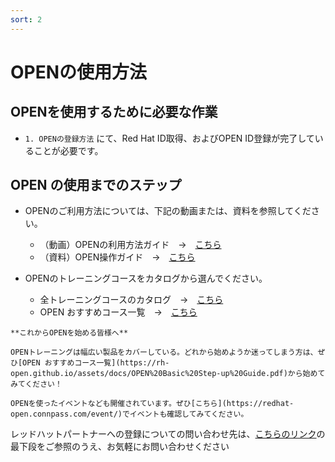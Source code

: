 ```yaml
---
sort: 2
---
```


# OPENの使用方法

## OPENを使用するために必要な作業

- `1. OPENの登録方法` にて、Red Hat ID取得、およびOPEN ID登録が完了していることが必要です。


## OPEN の使用までのステップ
- OPENのご利用方法については、下記の動画または、資料を参照してください。
    - （動画）OPENの利用方法ガイド　→　[こちら](https://youtu.be/Uo_DGYw7vJA)
    - （資料）OPEN操作ガイド　→　[こちら](https://view.highspot.com/viewer/5f92922d628ba20cbd934336)


- OPENのトレーニングコースをカタログから選んでください。
    - 全トレーニングコースのカタログ　→　[こちら](https://view.highspot.com/viewer/600675b2b7b7397fb245945d)
    - OPEN おすすめコース一覧　→　[こちら](https://rh-open.github.io/assets/docs/OPEN%20Basic%20Step-up%20Guide.pdf)

```tip
**これからOPENを始める皆様へ**

OPENトレーニングは幅広い製品をカバーしている。どれから始めようか迷ってしまう方は、ぜひ[OPEN おすすめコース一覧](https://rh-open.github.io/assets/docs/OPEN%20Basic%20Step-up%20Guide.pdf)から始めてみてください！
```
```note
OPENを使ったイベントなども開催されています。ぜひ[こちら](https://redhat-open.connpass.com/event/)でイベントも確認してみてください。
```

レッドハットパートナーへの登録についての問い合わせ先は、[こちらのリンク](https://www.redhat.com/ja/global/japan/partners)の最下段をご参照のうえ、お気軽にお問い合わせください


